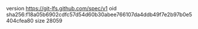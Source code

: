 version https://git-lfs.github.com/spec/v1
oid sha256:f18a05b6902cdfc57d54d60b30abee766107da4ddb49f7e2b97b0e5404cfea80
size 28059
